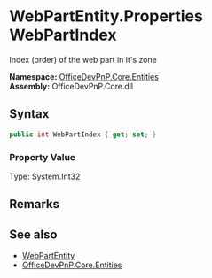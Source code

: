 # WebPartEntity.Properties WebPartIndex
 Index (order) of the web part in it's zone   

**Namespace:** [OfficeDevPnP.Core.Entities](OfficeDevPnP.Core.Entities.md)  
**Assembly:** OfficeDevPnP.Core.dll  
## Syntax
```C#
public int WebPartIndex { get; set; }
```

### Property Value
Type: System.Int32  

## Remarks
  
## See also
- [WebPartEntity](OfficeDevPnP.Core.Entities.WebPartEntity.md) 
- [OfficeDevPnP.Core.Entities](OfficeDevPnP.Core.Entities.md) 
